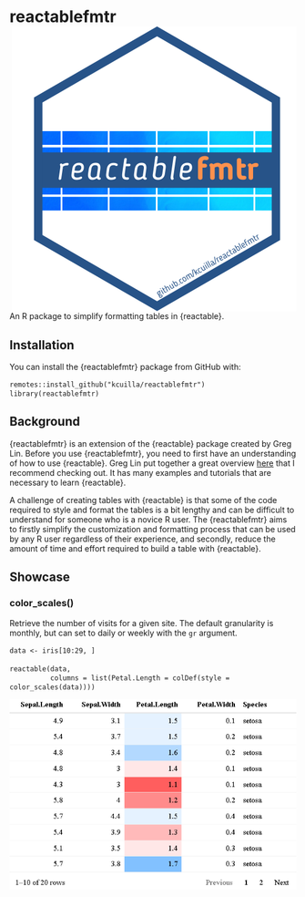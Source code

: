# reactablefmtr <img src="man/figures/reactablefmtr_hex.png" align="right" />

<!-- badges: start -->
<!-- badges: end -->

An R package to simplify formatting tables in {reactable}.


## Installation

You can install the {reactablefmtr} package from GitHub with:

```{r}
remotes::install_github("kcuilla/reactablefmtr")
library(reactablefmtr)
```

## Background

{reactablefmtr} is an extension of the {reactable} package created by Greg Lin. Before you use {reactablefmtr}, you need to first have an understanding of how to use {reactable}. Greg Lin put together a great overview [here](https://glin.github.io/reactable/index.html) that I recommend checking out. It has many examples and tutorials that are necessary to learn {reactable}.

A challenge of creating tables with {reactable} is that some of the code required to style and format the tables is a bit lengthy and can be difficult to understand for someone who is a novice R user. The {reactablefmtr} aims to firstly simplify the customization and formatting process that can be used by any R user regardless of their experience, and secondly, reduce the amount of time and effort required to build a table with {reactable}. 

## Showcase

### color_scales()

Retrieve the number of visits for a given site. The default granularity is monthly, but can set to daily or weekly with the `gr` argument.

```{r}
data <- iris[10:29, ]

reactable(data,
          columns = list(Petal.Length = colDef(style = color_scales(data))))
```
<img src="man/figures/README_color_scales_default.png" />
